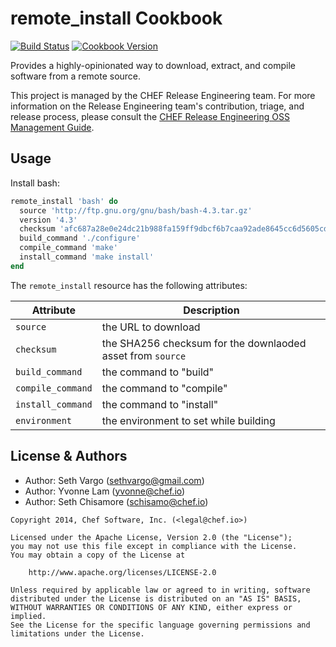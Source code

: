 remote_install Cookbook
=======================

[![Build Status](https://travis-ci.org/chef-cookbooks/remote_install.svg?branch=master)](http://travis-ci.org/chef-cookbooks/remote_install)
[![Cookbook Version](https://img.shields.io/cookbook/v/remote_install.svg)](https://supermarket.chef.io/cookbooks/remote_install)

Provides a highly-opinionated way to download, extract, and compile software from a remote source.

This project is managed by the CHEF Release Engineering team. For more information on the Release Engineering team's contribution, triage, and release process, please consult the [CHEF Release Engineering OSS Management Guide](https://docs.google.com/a/opscode.com/document/d/1oJB0vZb_3bl7_ZU2YMDBkMFdL-EWplW1BJv_FXTUOzg/edit).


Usage
-----
Install bash:

```ruby
remote_install 'bash' do
  source 'http://ftp.gnu.org/gnu/bash/bash-4.3.tar.gz'
  version '4.3'
  checksum 'afc687a28e0e24dc21b988fa159ff9dbcf6b7caa92ade8645cc6d5605cd024d4'
  build_command './configure'
  compile_command 'make'
  install_command 'make install'
end
```

The `remote_install` resource has the following attributes:

| Attribute         | Description
| ----------------- | -----------
| `source`          | the URL to download
| `checksum`        | the SHA256 checksum for the downlaoded asset from `source`
| `build_command`   | the command to "build"
| `compile_command` | the command to "compile"
| `install_command` | the command to "install"
| `environment`     | the environment to set while building


License & Authors
-----------------
- Author: Seth Vargo (<sethvargo@gmail.com>)
- Author: Yvonne Lam (<yvonne@chef.io>)
- Author: Seth Chisamore (<schisamo@chef.io>)

```text
Copyright 2014, Chef Software, Inc. (<legal@chef.io>)

Licensed under the Apache License, Version 2.0 (the "License");
you may not use this file except in compliance with the License.
You may obtain a copy of the License at

    http://www.apache.org/licenses/LICENSE-2.0

Unless required by applicable law or agreed to in writing, software
distributed under the License is distributed on an "AS IS" BASIS,
WITHOUT WARRANTIES OR CONDITIONS OF ANY KIND, either express or implied.
See the License for the specific language governing permissions and
limitations under the License.
```
